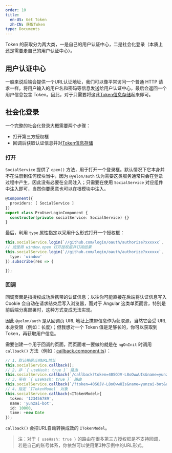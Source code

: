 ```yaml
---
order: 10
title: 
  en-US: Get Token
  zh-CN: 获取Token
type: Documents
---
```


Token 的获取分为两大类，一是自己的用户认证中心，二是社会化登录（本质上还是需要走自己的用户认证中心）。

## 用户认证中心

一般来说后端会提供一个URL认证地址，我们可以像平常访问一个普通 HTTP 请求一样，将用户输入的用户名和密码等信息发送给用户认证中心，最后会返回一个用户信息包含 Token。因此，对于只需要将这此[Token信息存储](/auth/set)起来即可。

## 社会化登录

一个完整的社会化登录大概需要两个步骤：

- 打开第三方授权框
- 回调后获取认证信息并对[Token信息存储](/auth/set)

### 打开

`SocialService` 提供了 `open()` 方法，用于打开一个登录框。默认情况下它本身并不在注册到任何模块当中，因为 `@yelon/auth` 认为需要这类服务通常只会在登录过程中产生，因此没有必要在全局注入；只需要在使用 `SocialService` 对应组件中注入即可，当然你要愿意也可以在根模块中注入。

```ts
@Component({
  providers: [ SocialService ]
})
export class ProUserLoginComponent {
  constructor(private socialService: SocialService) {}
}
```

最后，利用 `type` 属性指定以采用什么形式打开一个授权框：

```ts
this.socialService.login(`//github.com/login/oauth/authorize?xxxxxx`, '/', { type: 'href' });
// 或使用 window.open 打开授权框并订阅结果
this.socialService.login(`//github.com/login/oauth/authorize?xxxxxx`, '/', {
  type: 'window'
}).subscribe(res => {

});
```

### 回调

回调页面是指授权成功后携带的认证信息；以往你可能直接在后端将认证信息写入 Cookie 会自动在请求结束后写入浏览器，而对于 Angular 这类单页而言，特别是前后端分离部署时，这种方式变成无法实现。

因此 `@yelon/auth` 是从回调页 URL 地址上携带信息作为获取源，当然它会受 URL 本身受限（例如：长度）；但我想对一个 Token 值是足够长的，你可以获取到 Token，再获取用户信息。

需要创建一个用于回调的页面，而页面唯一要做的就是在 `ngOnInit` 时调用 `callback()` 方法（例如：[callback.component.ts](https://github.com/hbyunzai/ng-yunzai/blob/master/src/app/routes/callback/callback.component.ts#L24)）：

```ts
// 1、默认根据当前URL地址
this.socialService.callback();
// 2、非 `{ useHash: true }` 路由
this.socialService.callback(`/callback?token=40SOJV-L8oOwwUIs&name=yunzai-bot&uid=1`);
// 3、带有 `{ useHash: true }` 路由
this.socialService.callback(`/?token=40SOJV-L8oOwwUIs&name=yunzai-bot&uid=1#/callback`);
// 4、指定 `ITokenModel` 对象
this.socialService.callback(<ITokenModel>{
  token: '123456789',
  name: 'yunzai-bot',
  id: 10000,
  time: +new Date
});
```

`callback()` 会把URL自动转换成效的 `ITokenModel`。

> 注：对于 `{ useHash: true }` 的路由在很多第三方授权框是不支持回调，若是自己的账号体系，你依然可以使用第3种示例中的URL形式。
